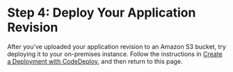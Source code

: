 # Step 4: Deploy Your Application Revision<a name="tutorials-on-premises-instance-4-deploy-sample-revision"></a>

After you've uploaded your application revision to an Amazon S3 bucket, try deploying it to your on\-premises instance\. Follow the instructions in [Create a Deployment with CodeDeploy](deployments-create.md), and then return to this page\.